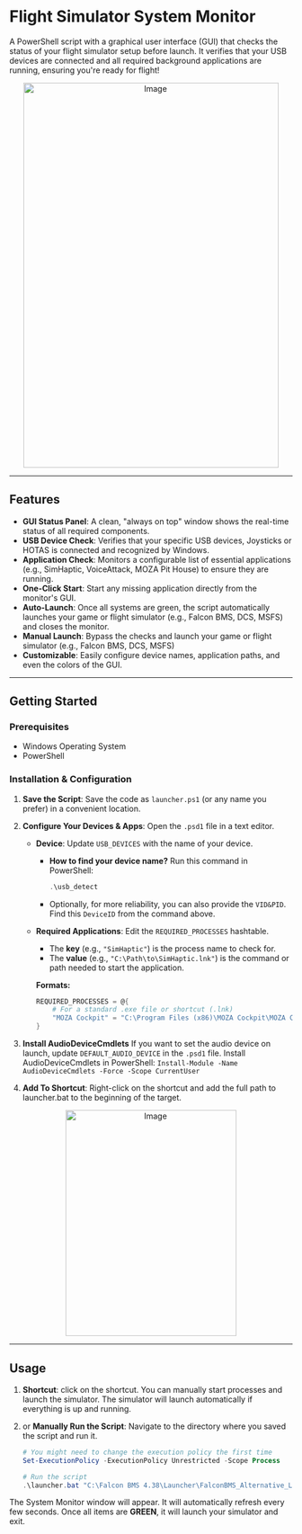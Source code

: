 # Flight Simulator System Monitor

A PowerShell script with a graphical user interface (GUI) that checks the status of your flight simulator setup before launch. It verifies that your USB devices are connected and all required background applications are running, ensuring you're ready for flight\!

<p align="center">
<img width="454" height="685" alt="Image" src="https://github.com/user-attachments/assets/5b6a745f-2d78-4ebf-b569-43d8b6728c89" />
</p>

-----

## Features

  * **GUI Status Panel**: A clean, "always on top" window shows the real-time status of all required components.
  * **USB Device Check**: Verifies that your specific USB devices, Joysticks or HOTAS is connected and recognized by Windows.
  * **Application Check**: Monitors a configurable list of essential applications (e.g., SimHaptic, VoiceAttack, MOZA Pit House) to ensure they are running.
  * **One-Click Start**: Start any missing application directly from the monitor's GUI.
  * **Auto-Launch**: Once all systems are green, the script automatically launches your game or flight simulator (e.g., Falcon BMS, DCS, MSFS) and closes the monitor.
  * **Manual Launch**: Bypass the checks and launch your game or flight simulator (e.g., Falcon BMS, DCS, MSFS)
  * **Customizable**: Easily configure device names, application paths, and even the colors of the GUI.

-----

## Getting Started

### Prerequisites

  * Windows Operating System
  * PowerShell

### Installation & Configuration

1.  **Save the Script**: Save the code as `launcher.ps1` (or any name you prefer) in a convenient location.

2.  **Configure Your Devices & Apps**: Open the `.psd1` file in a text editor.

      * **Device**: Update `USB_DEVICES` with the name of your device.

          * **How to find your device name?** Run this command in PowerShell:
            ```powershell
            .\usb_detect
            ```
          * Optionally, for more reliability, you can also provide the `VID&PID`. Find this `DeviceID` from the command above.

      * **Required Applications**: Edit the `REQUIRED_PROCESSES` hashtable.

          * The **key** (e.g., `"SimHaptic"`) is the process name to check for.
          * The **value** (e.g., `"C:\Path\to\SimHaptic.lnk"`) is the command or path needed to start the application.

        **Formats:**

        ```powershell
        REQUIRED_PROCESSES = @{
            # For a standard .exe file or shortcut (.lnk)
            "MOZA Cockpit" = "C:\Program Files (x86)\MOZA Cockpit\MOZA Cockpit.exe"
        }
        ```
    
3.  **Install AudioDeviceCmdlets**  If you want to set the audio device on launch, update `DEFAULT_AUDIO_DEVICE` in the `.psd1` file.  Install AudioDeviceCmdlets in PowerShell: `Install-Module -Name AudioDeviceCmdlets -Force -Scope CurrentUser`

4.  **Add To Shortcut**: Right-click on the shortcut and add the full path to launcher.bat to the beginning of the target.

<p align="center">
<img width="304" height="402" alt="Image" src="https://github.com/user-attachments/assets/9f212ea6-e32b-4605-8eea-aece62463491" />
</p>

-----

## Usage
    
1.  **Shortcut**: click on the shortcut.  You can manually start processes and launch the simulator.  The simulator will launch automatically if everything is up and running.

2.  or **Manually Run the Script**: Navigate to the directory where you saved the script and run it.

    ```powershell
    # You might need to change the execution policy the first time
    Set-ExecutionPolicy -ExecutionPolicy Unrestricted -Scope Process

    # Run the script
    .\launcher.bat "C:\Falcon BMS 4.38\Launcher\FalconBMS_Alternative_Launcher.exe"
    ```

The System Monitor window will appear. It will automatically refresh every few seconds. Once all items are **GREEN**, it will launch your simulator and exit.